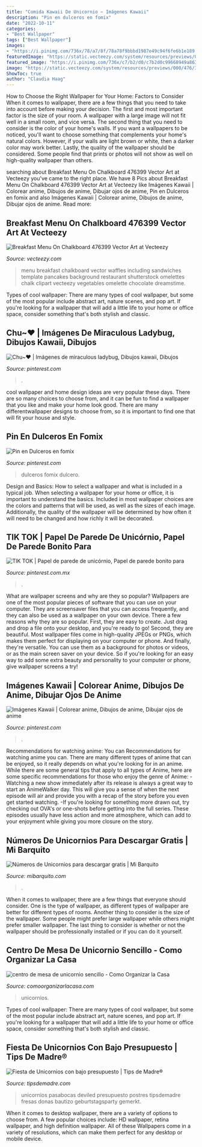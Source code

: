 ```yaml
---
title: "Comida Kawaii De Unicornio ~ Imágenes Kawaii"
description: "Pin en dulceros en fomix"
date: "2022-10-11"
categories:
- "Best Wallpaper"
tags: ["Best Wallpaper"]
images:
- "https://i.pinimg.com/736x/78/a7/8f/78a78f9bbbd1987e49c94f6fe6b1e189.jpg"
featuredImage: "https://static.vecteezy.com/system/resources/previews/000/476/399/original/breakfast-menu-on-chalkboard-vector.jpg"
featured_image: "https://i.pinimg.com/736x/c7/b2/d0/c7b2d0c99668949a863eba91ed70ee2f.jpg"
image: "https://static.vecteezy.com/system/resources/previews/000/476/399/original/breakfast-menu-on-chalkboard-vector.jpg"
ShowToc: true
author: "Claudia Haag"
---
```



How to Choose the Right Wallpaper for Your Home: Factors to Consider
When it comes to wallpaper, there are a few things that you need to take into account before making your decision. The first and most important factor is the size of your room. A wallpaper with a large image will not fit well in a small room, and vice versa. 
The second thing that you need to consider is the color of your home's walls. If you want a wallpapers to be noticed, you'll want to choose something that complements your home's natural colors. However, if your walls are light brown or white, then a darker color may work better. 
Lastly, the quality of the wallpaper should be considered. Some people find that prints or photos will not show as well on high-quality wallpaper than others.

	

		
searching about Breakfast Menu On Chalkboard 476399 Vector Art at Vecteezy you've came to the right place. We have 8 Pics about Breakfast Menu On Chalkboard 476399 Vector Art at Vecteezy like Imágenes Kawaii | Colorear anime, Dibujos de anime, Dibujar ojos de anime, Pin en Dulceros en fomix and also Imágenes Kawaii | Colorear anime, Dibujos de anime, Dibujar ojos de anime. Read more:
		
    
## Breakfast Menu On Chalkboard 476399 Vector Art At Vecteezy

<img loading=lazy src="https://static.vecteezy.com/system/resources/previews/000/476/399/original/breakfast-menu-on-chalkboard-vector.jpg" onerror="this.onerror=null;this.src='https://tse3.mm.bing.net/th?id=OIP.LgS4M6tB0KXdfuXahyuv7QHaFP&amp;pid=15.1';" alt="Breakfast Menu On Chalkboard 476399 Vector Art at Vecteezy">

_Source: vecteezy.com_

>menu breakfast chalkboard vector waffles including sandwiches template pancakes background restaurant shutterstock omelettes chalk clipart vecteezy vegetables omelette chocolate dreamstime. 

	

Types of cool wallpaper:
There are many types of cool wallpaper, but some of the most popular include abstract art, nature scenes, and pop art. If you're looking for a wallpaper that will add a little life to your home or office space, consider something that's both stylish and classic.

    
## Chu~♥️ | Imágenes De Miraculous Ladybug, Dibujos Kawaii, Dibujos

<img loading=lazy src="https://i.pinimg.com/736x/76/16/e9/7616e97d533927693392ea505fad64a9--anime-ships-lady-bug.jpg" onerror="this.onerror=null;this.src='https://tse2.mm.bing.net/th?id=OIP.vcFj7_uVEPI0yB-x82_9mAHaKf&amp;pid=15.1';" alt="Chu~♥️ | Imágenes de miraculous ladybug, Dibujos kawaii, Dibujos">

_Source: pinterest.com_

>. 

	

cool wallpaper and home design ideas are very popular these days. There are so many choices to choose from, and it can be fun to find a wallpaper that you like and make your home look good. There are many differentwallpaper designs to choose from, so it is important to find one that will fit your house and style.

    
## Pin En Dulceros En Fomix

<img loading=lazy src="https://i.pinimg.com/736x/c7/b2/d0/c7b2d0c99668949a863eba91ed70ee2f.jpg" onerror="this.onerror=null;this.src='https://tse3.mm.bing.net/th?id=OIP.zam8lua9ZDa6hhL1c4WMFwHaNK&amp;pid=15.1';" alt="Pin en Dulceros en fomix">

_Source: pinterest.com_

>dulceros fomix dulcero. 

	

Design and Basics: How to select a wallpaper and what is included in a typical job.
When selecting a wallpaper for your home or office, it is important to understand the basics. Included in most wallpaper choices are the colors and patterns that will be used, as well as the sizes of each image. Additionally, the quality of the wallpaper will be determined by how often it will need to be changed and how richly it will be decorated.

    
## TIK TOK | Papel De Parede De Unicórnio, Papel De Parede Bonito Para

<img loading=lazy src="https://i.pinimg.com/736x/78/a7/8f/78a78f9bbbd1987e49c94f6fe6b1e189.jpg" onerror="this.onerror=null;this.src='https://tse2.mm.bing.net/th?id=OIP.DvEiSqpg81oIlQI8cPVv1gHaJ3&amp;pid=15.1';" alt="TIK TOK | Papel de parede de unicórnio, Papel de parede bonito para">

_Source: pinterest.com.mx_

>. 

	

What are wallpaper screens and why are they so popular?
Wallpapers are one of the most popular pieces of software that you can use on your computer. They are screensaver files that you can access frequently, and they can also be used as a wallpaper on your own device. There a few reasons why they are so popular. First, they are easy to create. Just drag and drop a file onto your desktop, and you're ready to go! Second, they are beautiful. Most wallpaper files come in high-quality JPEGs or PNGs, which makes them perfect for displaying on your computer or phone. And finally, they're versatile. You can use them as a background for photos or videos, or as the main screen saver on your device. So if you're looking for an easy way to add some extra beauty and personality to your computer or phone, give wallpaper screens a try!

    
## Imágenes Kawaii | Colorear Anime, Dibujos De Anime, Dibujar Ojos De Anime

<img loading=lazy src="https://i.pinimg.com/736x/66/57/ae/6657ae68ff8f806e78c64396dd514c2a.jpg" onerror="this.onerror=null;this.src='https://tse1.mm.bing.net/th?id=OIP.uNF6qnZov95WF4WGtNUONwAAAA&amp;pid=15.1';" alt="Imágenes Kawaii | Colorear anime, Dibujos de anime, Dibujar ojos de anime">

_Source: pinterest.com_

>. 

	

Recommendations for watching anime: You can
Recommendations for watching anime you can. There are many different types of anime that can be enjoyed, so it really depends on what you're looking for in an anime. While there are some general tips that apply to all types of Anime, here are some specific recommendations for those who enjoy the genre of Anime: 
-Watching a new show immediately after its release is always a great way to start an AnimeWalker day. This will give you a sense of when the next episode will air and provide you with a recap of the story before you even get started watching. 
-If you're looking for something more drawn out, try checking out OVA's or one-shots before getting into the full series. These episodes usually have less action and more atmosphere, which can add to your enjoyment while giving you more closure on the story.

    
## Números De Unicornios Para Descargar Gratis | Mi Barquito

<img loading=lazy src="https://mibarquito.com/wp-content/uploads/2017/12/Numero-9-de-Unicornios.jpg" onerror="this.onerror=null;this.src='https://tse1.mm.bing.net/th?id=OIP.LazL3vKKcC2mpOaKmNGBvQAAAA&amp;pid=15.1';" alt="Números de Unicornios para descargar gratis | Mi Barquito">

_Source: mibarquito.com_

>. 

	

When it comes to wallpaper, there are a few things that everyone should consider. One is the type of wallpaper, as different types of wallpaper are better for different types of rooms. Another thing to consider is the size of the wallpaper. Some people might prefer large wallpaper while others might prefer smaller wallpaper. The last thing to consider is whether or not the wallpaper should be professionally installed or if you can do it yourself.

    
## Centro De Mesa De Unicornio Sencillo - Como Organizar La Casa

<img loading=lazy src="https://comoorganizarlacasa.com/wp-content/uploads/2018/02/centro-de-mesa-de-unicornio-sencillo.jpg" onerror="this.onerror=null;this.src='https://tse4.mm.bing.net/th?id=OIP.IaZQVkEb6TLwXxaqZ9NkagHaJ4&amp;pid=15.1';" alt="centro de mesa de unicornio sencillo - Como Organizar la Casa">

_Source: comoorganizarlacasa.com_

>unicornios. 

	

Types of cool wallpaper:
There are many types of cool wallpaper, but some of the most popular include abstract art, nature scenes, and pop art. If you're looking for a wallpaper that will add a little life to your home or office space, consider something that's both stylish and classic.

    
## Fiesta De Unicornios Con Bajo Presupuesto | Tips De Madre®

<img loading=lazy src="https://tipsdemadre.com/wp-content/uploads/2018/02/postres-unicornios-fresas.jpg" onerror="this.onerror=null;this.src='https://tse4.mm.bing.net/th?id=OIP.WuYVGjl7OSA2x8SfbCSqfgHaJ4&amp;pid=15.1';" alt="Fiesta de Unicornios con bajo presupuesto | Tips de Madre®">

_Source: tipsdemadre.com_

>unicornios pasabocas deviled presupuesto postres tipsdemadre fresas donas bautizo geburtstagsparty gemerkt. 

	

When it comes to desktop wallpaper, there are a variety of options to choose from. A few popular choices include: HD wallpaper, retina wallpaper, and high definition wallpaper. All of these Wallpapers come in a variety of resolutions, which can make them perfect for any desktop or mobile device. 

